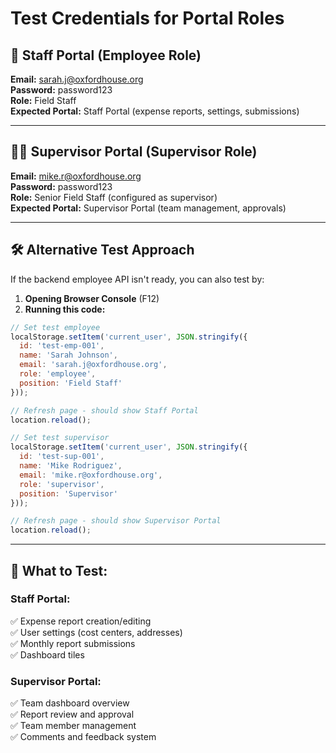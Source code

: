 # Test Credentials for Portal Roles

## 🏢 Staff Portal (Employee Role)
**Email:** sarah.j@oxfordhouse.org  
**Password:** password123  
**Role:** Field Staff  
**Expected Portal:** Staff Portal (expense reports, settings, submissions)

---

## 👨‍💼 Supervisor Portal (Supervisor Role)  
**Email:** mike.r@oxfordhouse.org  
**Password:** password123  
**Role:** Senior Field Staff (configured as supervisor)  
**Expected Portal:** Supervisor Portal (team management, approvals)

---

## 🛠️ Alternative Test Approach

If the backend employee API isn't ready, you can also test by:

1. **Opening Browser Console** (F12)
2. **Running this code:**
```javascript
// Set test employee
localStorage.setItem('current_user', JSON.stringify({
  id: 'test-emp-001',
  name: 'Sarah Johnson',
  email: 'sarah.j@oxfordhouse.org',
  role: 'employee',
  position: 'Field Staff'
}));

// Refresh page - should show Staff Portal
location.reload();
```

```javascript
// Set test supervisor  
localStorage.setItem('current_user', JSON.stringify({
  id: 'test-sup-001',
  name: 'Mike Rodriguez',
  email: 'mike.r@oxfordhouse.org', 
  role: 'supervisor',
  position: 'Supervisor'
}));

// Refresh page - should show Supervisor Portal
location.reload();
```

---

## 🎯 What to Test:

### Staff Portal:
✅ Expense report creation/editing  
✅ User settings (cost centers, addresses)  
✅ Monthly report submissions  
✅ Dashboard tiles  

### Supervisor Portal:
✅ Team dashboard overview  
✅ Report review and approval  
✅ Team member management  
✅ Comments and feedback system
